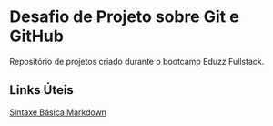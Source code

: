 # Desafio de Projeto sobre Git e GitHub
Repositório de projetos criado durante o bootcamp Eduzz Fullstack.

## Links Úteis
[Sintaxe Básica Markdown](https://www.markdownguide.org/)
